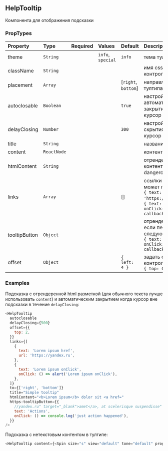 ## HelpTooltip

Компонента для отображения подсказки

### PropTypes

| Property      | Type        | Required | Values            | Default             | Description                                                                                                                                                     |
| :------------ | :---------- | :------- | :---------------- | :------------------ | :-------------------------------------------------------------------------------------------------------------------------------------------------------------- |
| theme         | `String`    |          | `info`, `special` | `info`              | тема тултипа                                                                                                                                                    |
| className     | `String`    |          |                   |                     | имя css класса для контрола                                                                                                                                     |
| placement     | `Array`     |          |                   | [`right`, `bottom`] | направления открытия тултипа                                                                                                                                    |
| autoclosable  | `Boolean`   |          |                   | `true`              | настройка автоматического закрытия тултипа если курсор outside                                                                                                  |
| delayClosing  | `Number`    |          |                   | `300`               | настройка задержки скрытия тултипа если курсор outside                                                                                                          |
| title         | `String`    |          |                   |                     | название в тултипе                                                                                                                                              |
| content       | `ReactNode` |          |                   |                     | контент тултипа                                                                                                                                                 |
| htmlContent   | `String`    |          |                   |                     | отрендерится html контент тултипа через dangerouslySetInnerHTML                                                                                                 |
| links         | `Array`     |          |                   | []                  | ссылки под контентом, может принимать <br/> `{ text: 'Link 1', href: 'https://yandex.ru'}` или <br/> `{ text: 'Link 2', onClick: () => callbackOnLinkClick() }` |
| tooltipButton | `Object`    |          |                   |                     | отрендерится кнопка если передан следующий объект <br/> `{ text: 'Button', onClick: () => callbackOnClick() }`                                                  |
| offset        | `Object`    |          |                   | `{ left: 4 }`       | задать смещение контрола <br/> `{ top: 0, left: 0 }`                                                                                                            |

### Examples

Подсказка с отрендеренной html разметкой (для обычного текста лучше использовать `content`) и автоматическим закрытием когда курсор вне подсказки в течение `delayClosing`:

```js
<HelpTooltip
  autoclosable
  delayClosing={500}
  offset={{
    top: 2,
  }}
  links={[
    {
      text: 'Lorem ipsum href',
      url: 'https://yandex.ru',
    },
    {
      text: 'Lorem ipsum onClick',
      onClick: () => alert('Lorem ipsum onClick'),
    },
  ]}
  to={['right', 'bottom']}
  title="Simple tooltip"
  htmlContent="<b>Lorem ipsum</b> dolor sit <a href="
  https:tooltipButton={{
    //yandex.ru" target="_blank">amet</a>, at scelerisque suspendisse"
    text: 'Actions',
    onClick: () => console.log('just action happened'),
  }}
/>
```

Подсказка с нетекстовым контентом в тултипе:

```js
<HelpTooltip content={<Spin size="s" view="default" tone="default" progress />} />
```
